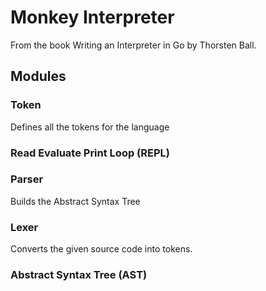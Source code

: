 # Monkey Interpreter

From the book Writing an Interpreter in Go by Thorsten Ball.


## Modules


### Token

Defines all the tokens for the language


### Read Evaluate Print Loop (REPL)


### Parser

Builds the Abstract Syntax Tree


### Lexer

Converts the given source code into tokens.


### Abstract Syntax Tree (AST)

